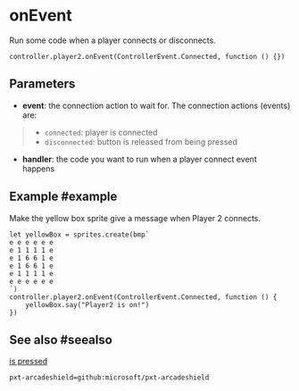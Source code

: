 # onEvent

Run some code when a player connects or disconnects.

```sig
controller.player2.onEvent(ControllerEvent.Connected, function () {})
```

## Parameters

* **event**: the connection action to wait for. The connection actions (events) are:
> * ``connected``: player is connected
> * ``disconnected``: button is released from being pressed
* **handler**: the code you want to run when a player connect event happens

## Example #example

Make the yellow box sprite give a message when Player 2 connects.

```blocks
let yellowBox = sprites.create(bmp`
e e e e e e
e 1 1 1 1 e
e 1 6 6 1 e
e 1 6 6 1 e
e 1 1 1 1 e
e e e e e e
`)
controller.player2.onEvent(ControllerEvent.Connected, function () {
    yellowBox.say("Player2 is on!")
})
```

## See also #seealso

[is pressed](/reference/controller/on-button-event)

```package
pxt-arcadeshield=github:microsoft/pxt-arcadeshield
```
